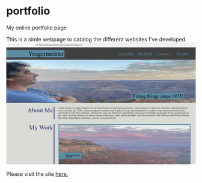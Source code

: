 # portfolio
My online portfolio page

This is a simle webpage to catalog the different websites I've developed.
<img src="./assets/images/portfolio.png">
     
Please visit the site <a href="">here.</a>
